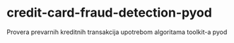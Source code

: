# credit-card-fraud-detection-pyod
Provera prevarnih kreditnih transakcija upotrebom algoritama toolkit-a pyod
